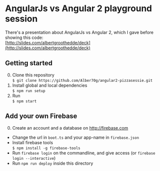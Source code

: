 # AngularJs vs Angular 2 playground session

There's a presentation about AngularJs vs Angular 2, which I gave before showing this code:  
[http://slides.com/albertgroothedde/deck](http://slides.com/albertgroothedde/deck)

## Getting started
0. Clone this repository  
`$ git clone https://github.com/Alber70g/angular2-pizzasessie.git`
0. Install global and local dependencies  
`$ npm run setup`
0. Run  
`$ npm start`

## Add your own Firebase

0. Create an account and a database on http://firebase.com
- Change the url in `boot.ts` and your app-name in `firebase.json`
- Install firebase tools  
`$ npm install -g firebase-tools`
- Run `firebase login` on the commandline, and give access (or `firebase login --interactive`) 
- Run `npm run deploy` inside this directory
